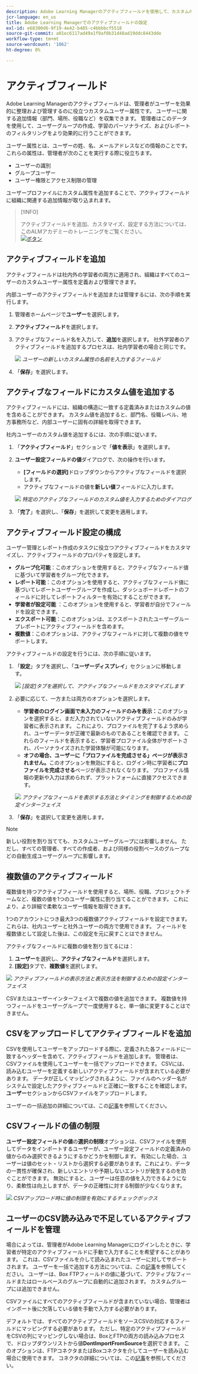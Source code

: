 ```yaml
---
description: Adobe Learning Managerのアクティブフィールドを使用して、カスタムのユーザー情報をキャプチャ、整理、および管理する方法について説明します。 柔軟なフィールド設定により、レポート作成、フィルタリング、ユーザーセグメント化を向上させます。
jcr-language: en_us
title: Adobe Learning Managerでのアクティブフィールドの設定
exl-id: e68300d6-9f19-4e42-b485-c4bbbbcf5518
source-git-commit: a01ec6117ad49a1f9af0b31d48ad19ddc8443dde
workflow-type: tm+mt
source-wordcount: '1062'
ht-degree: 0%

---
```


# アクティブフィールド

Adobe Learning Managerのアクティブフィールドは、管理者がユーザーを効果的に整理および管理するのに役立つカスタムユーザー属性です。 ユーザーに関する追加情報（部門、場所、役職など）を収集できます。 管理者はこのデータを使用して、ユーザーグループの作成、学習のパーソナライズ、およびレポートのフィルタリングをより効果的に行うことができます。

ユーザー属性とは、ユーザーの姓、名、メールアドレスなどの情報のことです。 これらの属性は、管理者が次のことを実行する際に役立ちます。

* ユーザーの識別
* グループユーザー
* ユーザー権限とアクセス制限の管理

ユーザープロファイルにカスタム属性を追加することで、アクティブフィールドに組織に関連する追加情報が取り込まれます。

>[!INFO]
>
>アクティブフィールドを追加、カスタマイズ、設定する方法については、このALMアカデミーのトレーニングをご覧ください。<br>[![ボタン](assets/launch-training-button.png)](https://content.adobelearningmanageracademy.com/app/learner?accountId=98632#/course/7555741)</br>

## アクティブフィールドを追加

アクティブフィールドは社内外の学習者の両方に適用され、組織はすべてのユーザーのカスタムユーザー属性を定義および管理できます。

内部ユーザーのアクティブフィールドを追加または管理するには、次の手順を実行します。

1. 管理者ホームページで&#x200B;**ユーザー**&#x200B;を選択します。

2. **アクティブフィールド**&#x200B;を選択します。

3. アクティブなフィールド名を入力して、**追加**&#x200B;を選択します。 社外学習者のアクティブフィールドを追加するプロセスは、社内学習者の場合と同じです。

   ![](assets/add-active-field-alm.png)
   _ユーザーの新しいカスタム属性の名前を入力するフィールド_

4. 「**保存**」を選択します。

## アクティブなフィールドにカスタム値を追加する

アクティブフィールドには、組織の構造に一致する定義済みまたはカスタムの値を含めることができます。 カスタム値を追加すると、部門名、役職レベル、地方事務所など、内部ユーザーに固有の詳細を取得できます。

社内ユーザーのカスタム値を追加するには、次の手順に従います。

1. 「**アクティブフィールド**」セクションで「**値を表示**」を選択します。
2. **ユーザー設定フィールドの値**&#x200B;ダイアログで、次の操作を行います。

   * **[フィールドの選択]**&#x200B;ドロップダウンからアクティブなフィールドを選択します。
   * アクティブなフィールドの値を&#x200B;**新しい値**&#x200B;フィールドに入力します。

   ![](assets/add-value-active-fields.png)
   _特定のアクティブなフィールドのカスタム値を入力するためのダイアログ_

3. 「**完了**」を選択し、「**保存**」を選択して変更を適用します。

## アクティブフィールド設定の構成

ユーザー管理とレポート作成のタスクに役立つアクティブフィールドをカスタマイズし、アクティブフィールドのプロパティを設定します。

* **グループ化可能**：このオプションを使用すると、アクティブなフィールド値に基づいて学習者をグループ化できます。
* **レポート可能**：このオプションを使用すると、アクティブなフィールド値に基づいてレポートユーザーグループを作成し、ダッシュボードレポートのフィールドに対してレポートフィルターを有効にすることができます。
* **学習者が設定可能** ：このオプションを使用すると、学習者が自分でフィールドを設定できます。
* **エクスポート可能**：このオプションは、エクスポートされたユーザーグループレポートにアクティブフィールドを含めます。
* **複数値**：このオプションは、アクティブなフィールドに対して複数の値をサポートします。

アクティブフィールドの設定を行うには、次の手順に従います。

1. 「**設定**」タブを選択し、「**ユーザーディスプレイ**」セクションに移動します。

   ![](assets/settings-active-field.png)
   _[設定]タブを選択して、アクティブなフィールドをカスタマイズします_

2. 必要に応じて、一方または両方のオプションを選択します。 

   * **学習者のログイン画面で未入力のフィールドのみを表示：**&#x200B;このオプションを選択すると、まだ入力されていないアクティブフィールドのみが学習者に表示されます。 これにより、プロファイルを完了するよう求められ、ユーザーデータが正確で最新のものであることを確認できます。 これらのフィールドを表示すると、学習者プロファイル全体がサポートされ、パーソナライズされた学習体験が可能になります。
   * **オフの場合、ユーザーに「プロファイルを完成させる」ページが表示されません。**&#x200B;このオプションを無効にすると、ログイン時に学習者に&#x200B;**プロファイルを完成させる**&#x200B;ページが表示されなくなります。 プロファイル情報の更新や入力は求められず、プラットフォームに直接アクセスできます。

   ![](assets/user-display-alm.png)
   _アクティブなフィールドを表示する方法とタイミングを制御するための設定インターフェイス_

3. 「**保存**」を選択して変更を適用します。

>[!NOTE]
>
>新しい役割を割り当てても、カスタムユーザーグループには影響しません。 ただし、すべての管理者、すべての作成者、および同様の役割ベースのグループなどの自動生成ユーザーグループに影響します。

## 複数値のアクティブフィールド

複数値を持つアクティブフィールドを使用すると、場所、役職、プロジェクトチームなど、複数の値を1つのユーザー属性に割り当てることができます。 これにより、より詳細で柔軟なユーザー情報を取得できます。

1つのアカウントにつき最大3つの複数値アクティブフィールドを設定できます。 これらは、社内ユーザーと社外ユーザーの両方で使用できます。 フィールドを複数値として設定した後は、この設定を元に戻すことはできません。

アクティブなフィールドに複数の値を割り当てるには：

1. **ユーザー**&#x200B;を選択し、**アクティブなフィールド**&#x200B;を選択します。
2. **[設定]**&#x200B;タブで、**複数値**&#x200B;を選択します。

![](assets/multi-values.png)
_アクティブフィールドの表示方法と表示方法を制御するための設定インターフェイス_

CSVまたはユーザーインターフェイスで複数の値を追加できます。 複数値を持つフィールドをユーザーグループで一度使用すると、単一値に変更することはできません。

## CSVをアップロードしてアクティブフィールドを追加

CSVを使用してユーザーをアップロードする際に、定義された各フィールドに一致するヘッダーを含めて、アクティブフィールドを追加します。 管理者は、CSVファイルを使用してユーザーを一括でアップロードできます。 CSVには、読み込むユーザーを定義する新しいアクティブフィールドが含まれている必要があります。 データが正しくマッピングされるように、ファイルのヘッダー名がシステムで設定したアクティブフィールドと正確に一致することを確認します。 **ユーザー**&#x200B;セクションからCSVファイルをアップロードします。

ユーザーの一括追加の詳細については、この[記事](/help/migrated/administrators/feature-summary/add-users-user-groups.md)を参照してください。

## CSVフィールドの値の制限

**ユーザー設定フィールドの値**&#x200B;の&#x200B;**選択の制限**&#x200B;オプションは、CSVファイルを使用してデータをインポートするユーザーが、ユーザー設定フィールドの定義済みの値からのみ選択できるようにするかどうかを制御します。 有効にした場合、ユーザーは値のセット・リストから選択する必要があります。これにより、データの一貫性が確保され、新しいエントリや予期しないエントリが発生するのを防ぐことができます。 無効にすると、ユーザーは任意の値を入力できるようになり、柔軟性は向上しますが、データの正確性に対する制御が少なくなります。

![](assets/restrict-active.png)
_CSVアップロード時に値の制限を有効にするチェックボックス_

## ユーザーのCSV読み込みで不足しているアクティブフィールドを管理

場合によっては、管理者がAdobe Learning Managerにログインしたときに、学習者が特定のアクティブフィールドに手動で入力することを希望することがあります。 これは、CSVファイルを介して読み込まれたユーザーに対してサポートされます。 ユーザーを一括で追加する方法については、この[記事](/help/migrated/administrators/feature-summary/add-users-user-groups.md)を参照してください。 ユーザーは、Box FTPフィールドの値に基づいて、アクティブなフィールドまたはロールベースのグループに自動的に追加されます。 カスタムグループには追加できません。

CSVファイルにすべてのアクティブフィールドが含まれていない場合、管理者はインポート後に欠落している値を手動で入力する必要があります。

デフォルトでは、すべてのアクティブフィールドをソースCSVの対応するフィールドにマッピングする必要があります。 ただし、特定のアクティブフィールドをCSVの列にマッピングしない場合は、BoxとFTPの両方の読み込みプロセスで、ドロップダウンリストから値&#x200B;**DontImportFromSource**&#x200B;を選択できます。 このオプションは、FTPコネクタまたはBoxコネクタを介してユーザーを読み込む場合に使用できます。 コネクタの詳細については、この[記事](https://experienceleague.adobe.com/en/docs/learning-manager/using/integration/connectors)を参照してください。


